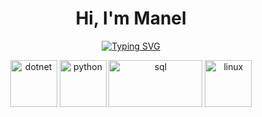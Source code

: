 <h1 align="center">Hi, I'm Manel </h1>
<p align="center">
<a href="https://git.io/typing-svg"><img src="https://readme-typing-svg.herokuapp.com?font=Fira+Code&pause=1000&width=435&lines=Welcome+to+my+Github+profile!;I'm+a+Software+engineer+%26+physicist." alt="Typing SVG" /></a>
</p>

<p align="center">
<img src="https://upload.wikimedia.org/wikipedia/commons/7/7d/Microsoft_.NET_logo.svg" alt="dotnet" height = 75 width = 75 />
<img src="https://upload.wikimedia.org/wikipedia/commons/c/c3/Python-logo-notext.svg" alt="python" height = 75 width = 75 />
<img src="https://upload.wikimedia.org/wikipedia/commons/8/87/Sql_data_base_with_logo.png" alt="sql" height = 75 width = 150 />
<img src="https://upload.wikimedia.org/wikipedia/commons/8/84/Linux_tux_circle_logo.svg" alt="linux" height = 75 width = 75/>
</p>


